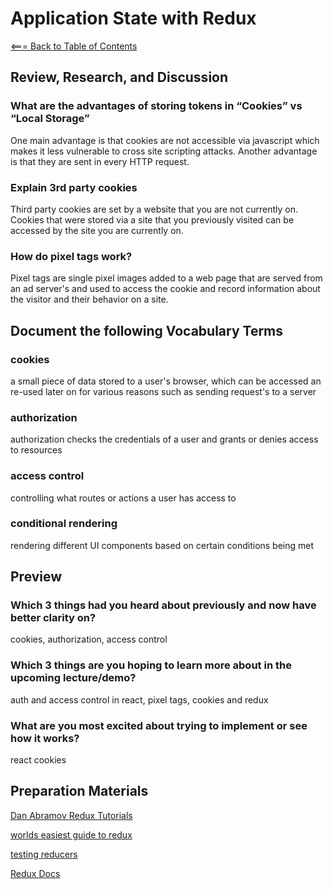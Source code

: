 # Application State with Redux

[<=== Back to Table of Contents](https://peterjstaker.github.io/reading-notes/)

## Review, Research, and Discussion

### What are the advantages of storing tokens in “Cookies” vs “Local Storage”

One main advantage is that cookies are not accessible via javascript which makes it less vulnerable to cross site scripting attacks. Another advantage is that they are sent in every HTTP request.

### Explain 3rd party cookies

Third party cookies are set by a website that you are not currently on. Cookies that were stored via a site that you previously visited can be accessed by the site you are currently on.

### How do pixel tags work?

Pixel tags are single pixel images added to a web page that are served from an ad server's and used to access the cookie and record information about the visitor and their behavior on a site.

## Document the following Vocabulary Terms

### cookies

a small piece of data stored to a user's browser, which can be accessed an re-used later on for various reasons such as sending request's to a server

### authorization

authorization checks the credentials of a user and grants or denies access to resources

### access control

controlling what routes or actions a user has access to

### conditional rendering

rendering different UI components based on certain conditions being met

## Preview

### Which 3 things had you heard about previously and now have better clarity on?

cookies, authorization, access control

### Which 3 things are you hoping to learn more about in the upcoming lecture/demo?

auth and access control in react, pixel tags, cookies and redux

### What are you most excited about trying to implement or see how it works?

react cookies

## Preparation Materials

[Dan Abramov Redux Tutorials](https://egghead.io/courses/getting-started-with-redux)

[worlds easiest guide to redux](https://medium.freecodecamp.org/understanding-redux-the-worlds-easiest-guide-to-beginning-redux-c695f45546f6)

[testing reducers](https://medium.com/@netxm/testing-redux-reducers-with-jest-6653abbfe3e1)

[Redux Docs](https://redux.js.org/)
